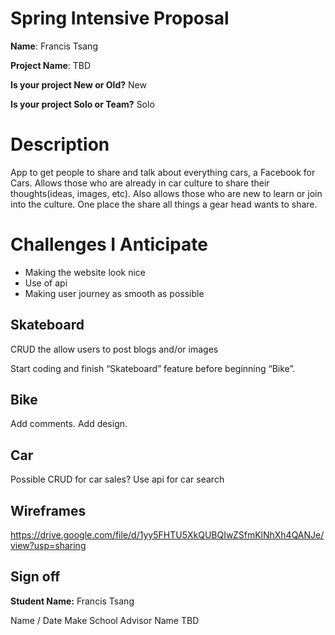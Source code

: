 # Spring Intensive Proposal


**Name**: Francis Tsang

**Project Name**: TBD

**Is your project New or Old?** New

**Is your project Solo or Team?** Solo

# Description
App to get people to share and talk about everything cars, a Facebook for Cars. Allows those who are already in car culture to share their thoughts(ideas, images, etc). Also allows those who are new to learn or join into the culture. One place the share all things a gear head wants to share.
# Challenges I Anticipate
* Making the website look nice 
* Use of api
* Making user journey as smooth as possible

## Skateboard
CRUD the allow users to post blogs and/or images

Start coding and finish “Skateboard” feature before beginning “Bike”.

## Bike
Add comments. Add design.

## Car
Possible CRUD for car sales? Use api for car search

## Wireframes
https://drive.google.com/file/d/1yy5FHTU5XkQUBQIwZSfmKlNhXh4QANJe/view?usp=sharing
## Sign off
**Student Name:** Francis Tsang

Name / Date Make School Advisor Name TBD